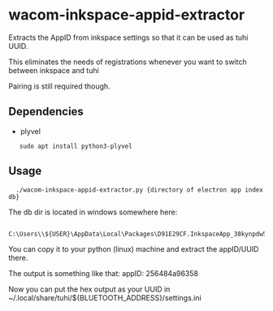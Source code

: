# wacom-inkspace-appid-extractor
Extracts the AppID from inkspace settings so that it can be used as tuhi UUID.

This eliminates the needs of registrations whenever you want to switch
between inkspace and tuhi

Pairing is still required though.

## Dependencies

* plyvel
```
   sudo apt install python3-plyvel
```

## Usage
```
  ./wacom-inkspace-appid-extractor.py {directory of electron app index db}
```

The db dir is located in windows somewhere here:
```
    C:\Users\\${USER}\AppData\Local\Packages\D91E29CF.InkspaceApp_38kynpdw5g1aw\LocalState\db
```
You can copy it to your python (linux) machine and extract the appID/UUID there.

The output is something like that:
   appID: 256484a96358

Now you can put the hex output as your UUID in ~/.local/share/tuhi/${BLUETOOTH_ADDRESS}/settings.ini
